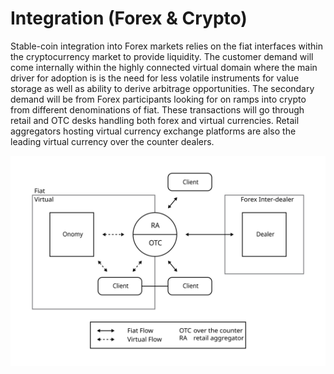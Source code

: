 # Integration \(Forex & Crypto\)

Stable-coin integration into Forex markets relies on the fiat interfaces within the cryptocurrency market to provide liquidity. The customer demand will come internally within the highly connected virtual domain where the main driver for adoption is is the need for less volatile instruments for value storage as well as ability to derive arbitrage opportunities. The secondary demand will be from Forex participants looking for on ramps into crypto from different denominations of fiat. These transactions will go through retail and OTC desks handling both forex and virtual currencies. Retail aggregators hosting virtual currency exchange platforms are also the leading virtual currency over the counter dealers.

![](../.gitbook/assets/retail-aggregator-forex-integration.svg)

